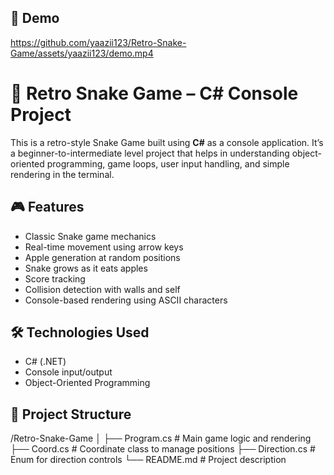 ## 🎥 Demo

https://github.com/yaazii123/Retro-Snake-Game/assets/yaazii123/demo.mp4

# 🐍 Retro Snake Game – C# Console Project

This is a retro-style Snake Game built using **C#** as a console application. It’s a beginner-to-intermediate level project that helps in understanding object-oriented programming, game loops, user input handling, and simple rendering in the terminal.

## 🎮 Features

- Classic Snake game mechanics
- Real-time movement using arrow keys
- Apple generation at random positions
- Snake grows as it eats apples
- Score tracking
- Collision detection with walls and self
- Console-based rendering using ASCII characters

## 🛠 Technologies Used

- C# (.NET)
- Console input/output
- Object-Oriented Programming

## 📂 Project Structure

/Retro-Snake-Game
│
├── Program.cs # Main game logic and rendering
├── Coord.cs # Coordinate class to manage positions
├── Direction.cs # Enum for direction controls
└── README.md # Project description
